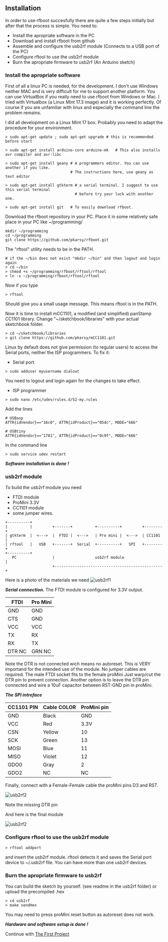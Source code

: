 ## Installation

In order to use rfboot succesfully there are quite a few steps initially but after that
the process is simple.
You need to:
- Install the apropriate software in the PC
- Download and install rfboot from github
- Assemble and configure the usb2rf module (Connects to a USB port of the PC)
- Configure rftool to use the usb2rf module
- Burn the apropriate firmware to usb2rf (An Arduino sketch)

### Install the apropriate software
First of all a linux PC is needed, for the development. I don't use Windows neither MAC
and is very difficult for me to support another platform. You can use VirtualBox if
you really need to use rfboot from Windows or Mac.
I tried with Virtualbox (a Linux Mint 17.3 image) and it is working perfectly.
Of course if you are unfamiliar with linux and especially the command line the problem
remains.

I did all development on a Linux Mint 17 box. Probably you need to adapt the procedure
for your environment.

```
> sudo apt-get update ; sudo apt-get upgrade # this is recommended before start

> sudo apt-get install arduino-core arduino-mk   # This also installs avr compiler and avr-libc

> sudo apt-get install geany # A programmers editor. You can use another if you like.
                             # The instructions here, use geany as text editor

> sudo apt-get install gtkterm # a serial terminal. I suggest to use this serial terminal
                               # before try your luck with another one.

> sudo apt-get install git   # To easily download rfboot.
```

Download the rfboot repository in your PC. Place it in some relatively safe place in your
PC like ~/programming/

```
mkdir ~/programming
cd ~/programming
git clone https://github.com/pkarsy/rfboot.git
```
The "rftool" utility needs to be in the PATH.
```
# if the ~/bin does not exist "mkdir ~/bin" and then logout and login again
> cd ~/bin
> chmod +x ~/programming/rfboot/rftool/rftool
> ln -s ~/programming/rfboot/rftool/rftool
```
Now if you type
```
> rftool
```
Should give you a small usage message. This means rftool is in the PATH.

Now it is time to install mCC1101, a modified (and simplified) panStamp
CC1101 library. Change "~/sketchbook/libraries" with your actual sketchbook folder.

```
> cd ~/sketchbook/libraries
> git clone https://github.com/pkarsy/mCC1101.git
```

Linux by default does not give permission (to regular users) to
access the Serial ports, neither the ISP programmers. To fix it:

- Serial port
```
> sudo adduser myusername dialout
```
You need to logout and login again for the changes to take effect.
- ISP programmer

```
> sudo nano /etc/udev/rules.d/52-my.rules
```
Add the lines
```
# USBasp
ATTR{idVendor}=="16c0", ATTR{idProduct}=="05dc", MODE="666"

# USBtiny
ATTR{idVendor}=="1781", ATTR{idProduct}=="0c9f", MODE="666"
```

In the command line
```
> sudo service udev restart
```

***Software installation is done !***

### usb2rf module

To build the usb2rf module you need
- FTDI module
- ProMini 3.3V
- CC1101 module
- some jumper wires.

```
+----------+
|          |         +-------+          +----------+         +--------+
| gtkterm  |  <--->  |  FTDI |  <--->   | Pro mini |  <--->  | CC1101 |
| rftool   |   USB   +-------+  Serial  +----------+   SPI   +--------+
+----------+
   PC                |                  usb2rf module                 |
                     +------------------------------------------------+
```

Here is a photo of the materials we need
![usb2rf1](files/usb2rf1.jpg)

***Serial connection.***
The FTDI module is configured for 3.3V output.


FTDI | Pro Mini
---- | --------
GND  | GND
CTS  | GND
VCC  | VCC
TX   | RX
RX   | TX
DTR NC | GRN NC

Note the DTR is not connected wich means no autoreset. This is VERY importand for the
intended use of the module.
No jumper cables are required. The male FTDI socket fits to the female proMini
Just warp/cut the DTR pin to prevent connection. Another option is to leave the
DTR pin connected and wire a 10uF capacitor between RST-GND pin in proMini.

***The SPI intreface***

CC1101 PIN | Cable COLOR | ProMini pin
------------- | ----------- | -----------
GND | Black | GND
VCC | Red | 3.3V
CSN | Yellow | 10
SCK | Green | 13
MOSI | Blue | 11
MISO | Violet | 12
GDO0 | Gray | 2
GDO2 | NC | NC

Finally, connect with a Female-Female cable the proMini pins D3 and RST.

![usb2rf2](files/usb2rf2.jpg)

Note the missing DTR pin

And here is the final module

![usb2rf2](files/usb2rf3.jpg)

### Configure rftool to use the usb2rf module
```
> rftool addport
```
and insert the usb2rf module. rftool detects it and saves the Serial port device
to ~/.usb2rf file. You can have more than one usb2rf devices.

### Burn the apropriate firmware to usb2rf
You can build the sketch by yourself. (see readme in the usb2rf folder)
or upload the precompiled .hex
```
> cd usb2rf
> make sendHex
```
You may need to press proMini reset button as autoreset does not work.

***Hardware and software setup is done !***

Continue with
[The First Project](The-First-Project.md)

